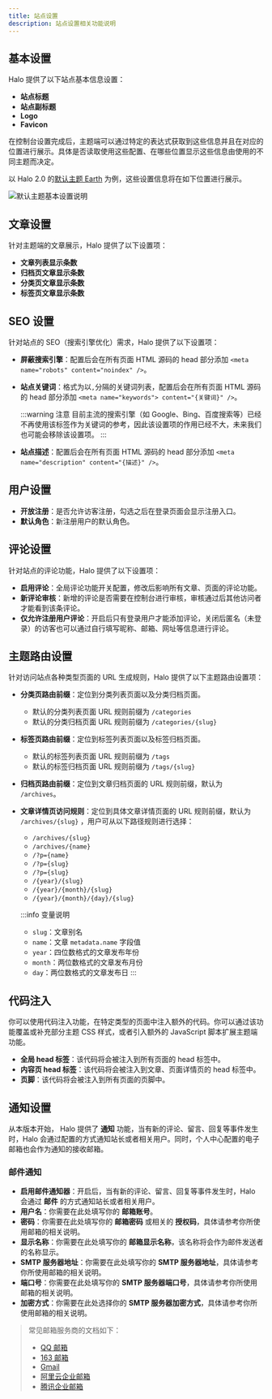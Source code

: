```yaml
---
title: 站点设置
description: 站点设置相关功能说明
---
```


## 基本设置

Halo 提供了以下站点基本信息设置：

- **站点标题**
- **站点副标题**
- **Logo**
- **Favicon**

在控制台设置完成后，主题端可以通过特定的表达式获取到这些信息并且在对应的位置进行展示。具体是否读取使用这些配置、在哪些位置显示这些信息由使用的不同主题而决定。

以 Halo 2.0 的[默认主题 Earth](https://github.com/halo-dev/theme-earth) 为例，这些设置信息将在如下位置进行展示。

![默认主题基本设置说明](/img/user-guide/settings/setting-basic.png)

## 文章设置

针对主题端的文章展示，Halo 提供了以下设置项：

- **文章列表显示条数**
- **归档页文章显示条数**
- **分类页文章显示条数**
- **标签页文章显示条数**

## SEO 设置

针对站点的 SEO（搜索引擎优化）需求，Halo 提供了以下设置项：

- **屏蔽搜索引擎**：配置后会在所有页面 HTML 源码的 head 部分添加 `<meta name="robots" content="noindex" />`。
- **站点关键词**：格式为以`,`分隔的关键词列表，配置后会在所有页面 HTML 源码的 head 部分添加 `<meta name="keywords"> content="{关键词}" />`。

  :::warning 注意
  目前主流的搜索引擎（如 Google、Bing、百度搜索等）已经不再使用该标签作为关键词的参考，因此该设置项的作用已经不大，未来我们也可能会移除该设置项。
  :::

- **站点描述**：配置后会在所有页面 HTML 源码的 head 部分添加 `<meta name="description" content="{描述}" />`。

## 用户设置

- **开放注册**：是否允许访客注册，勾选之后在登录页面会显示注册入口。
- **默认角色**：新注册用户的默认角色。

## 评论设置

针对站点的评论功能，Halo 提供了以下设置项：

- **启用评论**：全局评论功能开关配置，修改后影响所有文章、页面的评论功能。
- **新评论审核**：新增的评论是否需要在控制台进行审核，审核通过后其他访问者才能看到该条评论。
- **仅允许注册用户评论**：开启后只有登录用户才能添加评论，关闭后匿名（未登录）的访客也可以通过自行填写昵称、邮箱、网址等信息进行评论。

## 主题路由设置

针对访问站点各种类型页面的 URL 生成规则，Halo 提供了以下主题路由设置项：

- **分类页路由前缀**：定位到分类列表页面以及分类归档页面。
  - 默认的分类列表页面 URL 规则前缀为 `/categories`
  - 默认的分类归档页面 URL 规则前缀为 `/categories/{slug}`
- **标签页路由前缀**：定位到标签列表页面以及标签归档页面。
  - 默认的标签列表页面 URL 规则前缀为 `/tags`
  - 默认的标签归档页面 URL 规则前缀为 `/tags/{slug}`
- **归档页路由前缀**：定位到文章归档页面的 URL 规则前缀，默认为 `/archives`。
- **文章详情页访问规则**：定位到具体文章详情页面的 URL 规则前缀，默认为 `/archives/{slug}` ，用户可从以下路径规则进行选择：
  - `/archives/{slug}`
  - `/archives/{name}`
  - `/?p={name}`
  - `/?p={slug}`
  - `/?p={slug}`
  - `/{year}/{slug}`
  - `/{year}/{month}/{slug}`
  - `/{year}/{month}/{day}/{slug}`

  :::info 变量说明
  - `slug`：文章别名
  - `name`：文章 `metadata.name` 字段值
  - `year`：四位数格式的文章发布年份
  - `month`：两位数格式的文章发布月份
  - `day`：两位数格式的文章发布日
  :::

## 代码注入

你可以使用代码注入功能，在特定类型的页面中注入额外的代码。你可以通过该功能覆盖或补充部分主题 CSS 样式，或者引入额外的 JavaScript 脚本扩展主题端功能。

- **全局 head 标签**：该代码将会被注入到所有页面的 head 标签中。
- **内容页 head 标签**：该代码将会被注入到文章、页面详情页的 head 标签中。
- **页脚**：该代码将会被注入到所有页面的页脚中。

## 通知设置

从本版本开始， Halo 提供了 **通知** 功能，当有新的评论、留言、回复等事件发生时，Halo 会通过配置的方式通知站长或者相关用户。同时，个人中心配置的电子邮箱也会作为通知的接收邮箱。

### 邮件通知

- **启用邮件通知器**：开启后，当有新的评论、留言、回复等事件发生时，Halo 会通过 **邮件** 的方式通知站长或者相关用户。
- **用户名**：你需要在此处填写你的 **邮箱账号**。
- **密码**：你需要在此处填写你的 **邮箱密码** 或相关的 **授权码**，具体请参考你所使用邮箱的相关说明。
- **显示名称**：你需要在此处填写你的 **邮箱显示名称**，该名称将会作为邮件发送者的名称显示。
- **SMTP 服务器地址**：你需要在此处填写你的 **SMTP 服务器地址**，具体请参考你所使用邮箱的相关说明。
- **端口号**：你需要在此处填写你的 **SMTP 服务器端口号**，具体请参考你所使用邮箱的相关说明。
- **加密方式**：你需要在此处选择你的 **SMTP 服务器加密方式**，具体请参考你所使用邮箱的相关说明。

> 常见邮箱服务商的文档如下：
>
> - [QQ 邮箱](https://service.mail.qq.com/detail/0/310)
> - [163 邮箱](https://help.mail.163.com/faqDetail.do?code=d7a5dc8471cd0c0e8b4b8f4f8e49998b374173cfe9171305fa1ce630d7f67ac2a5feb28b66796d3b)
> - [Gmail](https://support.google.com/mail/answer/7104828?hl=zh-Hans)
> - [阿里云企业邮箱](https://help.aliyun.com/document_detail/36687.html)
> - [腾讯企业邮箱](https://open.work.weixin.qq.com/help2/pc/19870)
